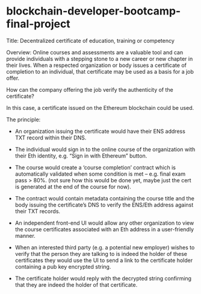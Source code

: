 # blockchain-developer-bootcamp-final-project

Title:
Decentralized certificate of education, training or competency

Overview:
Online courses and assessments are a valuable tool and can provide individuals with a stepping stone to a new career or new chapter in their lives.
When a respected organization or body issues a certificate of completion to an individual, that certificate may be used as a basis for a  job offer.

How can the company offering the job verify the authenticity of the certificate?

In this case, a certificate issued on the Ethereum blockchain could be used.

The principle:

- An organization issuing the certificate would have their ENS address TXT record within their DNS. 

- The individual would sign in to the online course of the organization with their Eth identity, e.g. “Sign in with Ethereum” button.

- The course would create a ‘course completion’ contract which is automatically validated when some condition is met – e.g. final exam pass > 80%. (not sure how this would be done yet, maybe just the cert is generated at the end of the course for now).

- The contract would contain metadata containing the course title and the body issuing the certificate’s DNS to verify the ENS/Eth address against their TXT records.

- An independent front-end UI would allow any other organization to view the course certificates associated with an Eth address in a user-friendly manner.

- When an interested third party (e.g. a potential new employer) wishes to verify that the person they are talking to is indeed the holder of these certificates they would use the UI to send a link to the certificate holder containing a pub key encrypted string. 

- The certificate holder would reply with the decrypted string confirming that they are indeed the holder of that certificate.
